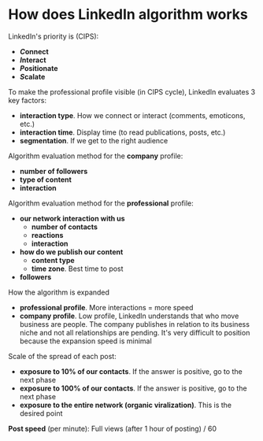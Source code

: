 # How does LinkedIn algorithm works

LinkedIn's priority is (CIPS):

* _**C**_**onnect**
* _**I**_**nteract**
* _**P**_**ositionate**
* _**S**_**calate**

To make the professional profile visible (in CIPS cycle), LinkedIn evaluates 3 key factors:

* **interaction type**. How we connect or interact (comments, emoticons, etc.)
* **interaction time**. Display time (to read publications, posts, etc.)
* **segmentation**. If we get to the right audience

Algorithm evaluation method for the **company** profile:

* **number of followers**
* **type of content**
* **interaction**

Algorithm evaluation method for the **professional** profile:

* **our network interaction with us**
  * **number of contacts**
  * **reactions**
  * **interaction**
* **how do we publish our content**
  * **content type**
  * **time zone**. Best time to post
* **followers**

How the algorithm is expanded

* **professional profile**. More interactions = more speed
* **company profile**. Low profile, LinkedIn understands that who move business are people. The company publishes in relation to its business niche and not all relationships are pending. It's very difficult to position because the expansion speed is minimal

Scale of the spread of each post:

* **exposure to 10% of our contacts**. If the answer is positive, go to the next phase
* **exposure to 100% of our contacts**. If the answer is positive, go to the next phase
* **exposure to the entire network (organic viralization)**. This is the desired point

**Post speed** (per minute): Full views (after 1 hour of posting) / 60
